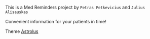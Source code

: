 This is a Med Reminders project by `Petras Petkevicius` and `Julius Alisauskas`

Convenient information for your patients in time!

Theme [Astrolus](https://github.com/Tailus-UI/astro-theme)